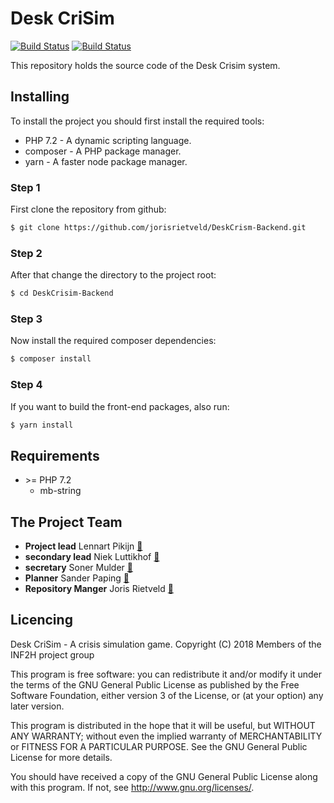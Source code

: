 # Desk CriSim
[![Build Status](https://travis-ci.com/jorisrietveld/DeskCrism-Backend.svg?token=8VeUSD3hMgXK4qZXKocS&branch=master)](https://travis-ci.com/jorisrietveld/DeskCrism-Backend) [![Build Status](https://travis-ci.com/jorisrietveld/DeskCrism-Backend.svg?token=8VeUSD3hMgXK4qZXKocS&branch=dev-master)](https://travis-ci.com/jorisrietveld/DeskCrism-Backend)

This repository holds the source code of the Desk Crisim system.

## Installing
To install the project you should first install the required tools:
 - PHP 7.2 - A dynamic scripting language.
 - composer - A PHP package manager.
 - yarn - A faster node package manager.

### Step 1
First clone the repository from github:
```bash
$ git clone https://github.com/jorisrietveld/DeskCrism-Backend.git
```
### Step 2
After that change the directory to the project root:
```bash
$ cd DeskCrisim-Backend
```
### Step 3
Now install the required composer dependencies:
```bash
$ composer install
```
### Step 4
If you want to build the front-end packages, also run:
```bash
$ yarn install
```

## Requirements
 - \>= PHP 7.2
    - mb-string


## The Project Team

 - **Project lead** Lennart Pikijn [:email:](mailto:lennart.pikijn@student.stenden.com)
 - **secondary lead** Niek Luttikhof [:email:](mailto:niek.luttikhof@student.stenden.com)
 - **secretary** Soner Mulder [:email:](mailto:niek.luttikhof@student.stenden.com)
 - **Planner** Sander Paping [:email:](mailto:sander.paping@student.stenden.com)
 - **Repository Manger** Joris Rietveld [:email:](mailto:joris.rietveld@student.stenden.com)



## Licencing
Desk CriSim - A crisis simulation game.
Copyright (C) 2018 Members of the INF2H project group

This program is free software: you can redistribute it and/or modify
it under the terms of the GNU General Public License as published by
the Free Software Foundation, either version 3 of the License, or
(at your option) any later version.

This program is distributed in the hope that it will be useful,
but WITHOUT ANY WARRANTY; without even the implied warranty of
MERCHANTABILITY or FITNESS FOR A PARTICULAR PURPOSE.  See the
GNU General Public License for more details.

You should have received a copy of the GNU General Public License
along with this program.  If not, see <http://www.gnu.org/licenses/>.